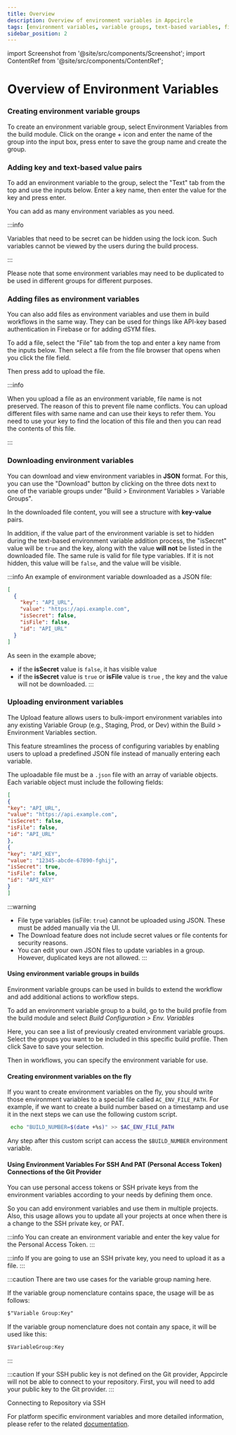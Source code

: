 ```yaml
---
title: Overview
description: Overview of environment variables in Appcircle
tags: [environment variables, variable groups, text-based variables, file-based variables]
sidebar_position: 2
---
```


import Screenshot from '@site/src/components/Screenshot';
import ContentRef from '@site/src/components/ContentRef';

# Overview of Environment Variables

### Creating environment variable groups

To create an environment variable group, select Environment Variables from the build module. Click on the orange + icon and enter the name of the group into the input box, press enter to save the group name and create the group.

<Screenshot url='https://cdn.appcircle.io/docs/assets/be-3108-var2.png' />

### Adding key and text-based value pairs

To add an environment variable to the group, select the "Text" tab from the top and use the inputs below. Enter a key name, then enter the value for the key and press enter.

<Screenshot url='https://cdn.appcircle.io/docs/assets/be-3108-var3.png' />

You can add as many environment variables as you need.

:::info

Variables that need to be secret can be hidden using the lock icon. Such variables cannot be viewed by the users during the build process.

:::

Please note that some environment variables may need to be duplicated to be used in different groups for different purposes.

<Screenshot url='https://cdn.appcircle.io/docs/assets/be-3108-var1.png' />

### Adding files as environment variables

You can also add files as environment variables and use them in build workflows in the same way. They can be used for things like API-key based authentication in Firebase or for adding dSYM files.

To add a file, select the "File" tab from the top and enter a key name from the inputs below. Then select a file from the file browser that opens when you click the file field.

Then press add to upload the file.

<Screenshot url='https://cdn.appcircle.io/docs/assets/be-3108-var4.png' />

<Screenshot url='https://cdn.appcircle.io/docs/assets/be-3108-var5.png' />

:::info

When you upload a file as an environment variable, file name is not preserved. The reason of this to prevent file name conflicts. You can upload different files with same name and can use their keys to refer them. You need to use your key to find the location of this file and then you can read the contents of this file.

:::

### Downloading environment variables

You can download and view environment variables in **JSON** format. For this, you can use the "Download" button by clicking on the three dots next to one of the variable groups under "Build > Environment Variables > Variable Groups".

In the downloaded file content, you will see a structure with **key-value** pairs.

In addition, if the value part of the environment variable is set to hidden during the text-based environment variable addition process, the "isSecret" value will be `true` and the key, along with the value **will not** be listed in the downloaded file. The same rule is valid for file type variables. If it is not hidden, this value will be `false`, and the value will be visible.

<Screenshot url='https://cdn.appcircle.io/docs/assets/BE6155-variable1.png' />

:::info
An example of environment variable downloaded as a JSON file:

```json
[
  {
    "key": "API_URL",
    "value": "https://api.example.com",
    "isSecret": false,
    "isFile": false,
    "id": "API_URL"
  }
]
```

As seen in the example above;

- if the **isSecret** value is `false`, it has visible value
- if the **isSecret** value is `true` or **isFile** value is `true` , the key and the value will not be downloaded.
:::

### Uploading environment variables

The Upload feature allows users to bulk-import environment variables into any existing Variable Group (e.g., Staging, Prod, or Dev) within the Build > Environment Variables section.

This feature streamlines the process of configuring variables by enabling users to upload a predefined JSON file instead of manually entering each variable.

The uploadable file must be a `.json` file with an array of variable objects. Each variable object must include the following fields:

<Screenshot url='https://cdn.appcircle.io/docs/assets/BE6155-variable2.png' />

```json
[
{
"key": "API_URL",
"value": "https://api.example.com",
"isSecret": false,
"isFile": false,
"id": "API_URL"
},
{
"key": "API_KEY",
"value": "12345-abcde-67890-fghij",
"isSecret": true,
"isFile": false,
"id": "API_KEY"
}
]
```

:::warning
-	File type variables (isFile: `true`) cannot be uploaded using JSON. These must be added manually via the UI.
-	The Download feature does not include secret values or file contents for security reasons.
-	You can edit your own JSON files to update variables in a group. However, duplicated keys are not allowed.
:::

#### Using environment variable groups in builds

Environment variable groups can be used in builds to extend the workflow and add additional actions to workflow steps.

To add an environment variable group to a build, go to the build profile from the build module and select _Build Configuration > Env. Variables_

Here, you can see a list of previously created environment variable groups. Select the groups you want to be included in this specific build profile. Then click Save to save your selection.

Then in workflows, you can specify the environment variable for use.

<Screenshot url='https://cdn.appcircle.io/docs/assets/build-configuration-env-variables.png' />

#### Creating environment variables on the fly

If you want to create environment variables on the fly, you should write those environment variables to a special file called `AC_ENV_FILE_PATH`. For example, if we want to create a build number based on a timestamp and use it in the next steps we can use the following custom script.

```bash
 echo "BUILD_NUMBER=$(date +%s)" >> $AC_ENV_FILE_PATH
```

Any step after this custom script can access the `$BUILD_NUMBER` environment variable.

#### Using Environment Variables For SSH And PAT (Personal Access Token) Connections of the Git Provider

You can use personal access tokens or SSH private keys from the environment variables according to your needs by defining them once.

So you can add environment variables and use them in multiple projects. Also, this usage allows you to update all your projects at once when there is a change to the SSH private key, or PAT.

:::info
You can create an environment variable and enter the key value for the Personal Access Token.
:::

<Screenshot url='https://cdn.appcircle.io/docs/assets/be-3108-var7.png' />

<Screenshot url='https://cdn.appcircle.io/docs/assets/repocon-azure.png' />

:::info
If you are going to use an SSH private key, you need to upload it as a file.
:::

<Screenshot url='https://cdn.appcircle.io/docs/assets/be-3108-var8.png' />

<Screenshot url='https://cdn.appcircle.io/docs/assets/sshconn-var.png' />

:::caution
There are two use cases for the variable group naming here.

If the variable group nomenclature contains space, the usage will be as follows:

```txt
$"Variable Group:Key"
```

If the variable group nomenclature does not contain any space, it will be used like this:

```txt
$VariableGroup:Key
```

:::

:::caution
If your SSH public key is not defined on the Git provider, Appcircle will not be able to connect to your repository. First, you will need to add your public key to the Git provider.
:::

<ContentRef url="/build/manage-the-connections/adding-a-build-profile/connecting-to-private-repository-via-ssh">Connecting to Repository via SSH</ContentRef>

For platform specific environment variables and more detailed information, please refer to the related [documentation](/environment-variables/platform-specific-usage).